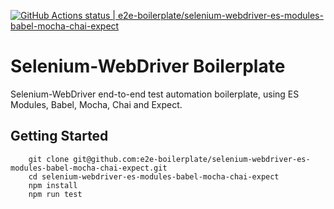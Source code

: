 [![GitHub Actions status | e2e-boilerplate/selenium-webdriver-es-modules-babel-mocha-chai-expect](https://github.com/e2e-boilerplate/selenium-webdriver-es-modules-babel-mocha-chai-expect/workflows/selenium-webdriver-es-modules-babel-mocha-chai-expect/badge.svg)](https://github.com/e2e-boilerplate/selenium-webdriver-es-modules-babel-mocha-chai-expect/actions?workflow=selenium-webdriver-es-modules-babel-mocha-chai-expect)
    
# Selenium-WebDriver Boilerplate
    
Selenium-WebDriver end-to-end test automation boilerplate, using ES Modules, Babel, Mocha, Chai and Expect.
    
## Getting Started
    	git clone git@github.com:e2e-boilerplate/selenium-webdriver-es-modules-babel-mocha-chai-expect.git
    	cd selenium-webdriver-es-modules-babel-mocha-chai-expect
    	npm install
    	npm run test